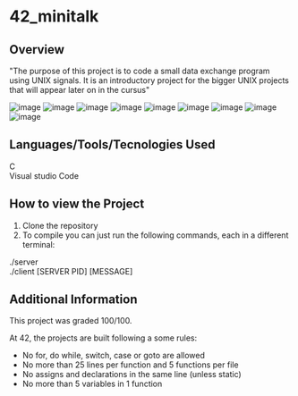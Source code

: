 # 42_minitalk

 ## Overview

"The purpose of this project is to code a small data exchange program using UNIX signals. It is an introductory project for the bigger UNIX projects that will appear later on in the cursus"

![image](https://github.com/user-attachments/assets/b2be4b52-96a2-4055-ae7c-d8330a508558)
![image](https://github.com/user-attachments/assets/cc0efb63-d4ae-43bb-a692-35e3a99eb4ed)
![image](https://github.com/user-attachments/assets/3336a303-51a5-41b2-8b7e-719e5dfc22f8)
![image](https://github.com/user-attachments/assets/e2448af7-a4cf-4b13-b482-774cb7948f37)
![image](https://github.com/user-attachments/assets/7b2dd1b2-3e7e-4966-be1f-7d0b614646f6)
![image](https://github.com/user-attachments/assets/5412c436-021b-407c-b395-195daac34e36)
![image](https://github.com/user-attachments/assets/2fcfec33-be2b-456c-9bd2-427a0a891525)
![image](https://github.com/user-attachments/assets/0a114313-0777-44f8-9fe7-4c67057f5511)
![image](https://github.com/user-attachments/assets/bd4bcaa0-a399-4dab-951c-ea8a2596a356)



## Languages/Tools/Tecnologies Used

C <br>
Visual studio Code


## **How to view the Project**

1. Clone the repository
2. To compile you can just run the following commands, each in a different terminal:

./server <br>
./client [SERVER PID] [MESSAGE]


## Additional Information

This project was graded 100/100.

At 42, the projects are built following a some rules:

- No for, do while, switch, case or goto are allowed
- No more than 25 lines per function and 5 functions per file
- No assigns and declarations in the same line (unless static)
- No more than 5 variables in 1 function

